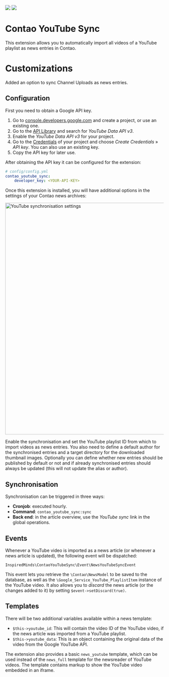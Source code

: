 [![](https://img.shields.io/packagist/v/inspiredminds/contao-youtube-sync.svg)](https://packagist.org/packages/inspiredminds/contao-youtube-sync)
[![](https://img.shields.io/packagist/dt/inspiredminds/contao-youtube-sync.svg)](https://packagist.org/packages/inspiredminds/contao-youtube-sync)

Contao YouTube Sync
===================

This extension allows you to automatically import all videos of a YouTube playlist as news entries in Contao.

Customizations
==============

Added an option to sync Channel Uploads as news entries.

## Configuration

First you need to obtain a Google API key.

1. Go to [console.developers.google.com](https://console.developers.google.com/) and create a project, or use an existing one.
2. Go to the [API Library](https://console.developers.google.com/apis/library) and search for _YouTube Data API v3_.
3. Enable the _YouTube Data API v3_ for your project.
4. Go to the [Credentials](https://console.developers.google.com/apis/credentials) of your project and choose _Create Credentials_ » _API key_. You can also use an existing key.
5. Copy the API key for later use.

After obtaining the API key it can be configured for the extension:

```yaml
# config/config.yml
contao_youtube_sync:
    developer_key: <YOUR-API-KEY>
```

Once this extension is installed, you will have additional options in the settings of your Contao news archives:

<img src="https://raw.githubusercontent.com/inspiredminds/contao-youtube-sync/master/screenshot.png" width="735" alt="YouTube synchronisation settings">

Enable the synchronisation and set the YouTube playlist ID from which to import videos as news entries. You also need to define a default author for the synchronised entries and a target directory for the downloaded thumbnail images. Optionally you can define whether new entries should be published by default or not and if already synchronised entries should always be updated (this will not update the alias or author).

## Synchronisation

Synchronisation can be triggered in three ways:

* **Cronjob**: executed hourly.
* **Command**: `contao_youtube_sync:sync`
* **Back end**: in the article overview, use the _YouTube sync_ link in the global operations.

## Events

Whenever a YouTube video is imported as a news article (or whenever a news article is updated), the following event will be dispatched:

```
InspiredMinds\ContaoYouTubeSync\Event\NewsYouTubeSyncEvent
```

This event lets you retrieve the `\Contao\NewsModel` to be saved to the database, as well as the `\Google_Service_YouTube_PlaylistItem` instance of the YouTube video. It also allows you to _discard_ the news article (or the changes added to it) by setting `$event->setDiscard(true)`.

## Templates

There will be two additional variables available within a news template:

* `$this->youtube_id`: This will contain the video ID of the YouTube video, if the news article was imported from a YouTube playlist.
* `$this->youtube_data`: This is an object containing the original data of the video from the Google YouTube API.

The extension also provides a basic `news_youtube` template, which can be used instead of the `news_full` template for the newsreader of YouTube videos. The template contains markup to show the YouTube video embedded in an iframe.
